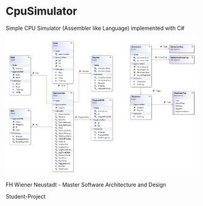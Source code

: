 # CpuSimulator

Simple CPU Simulator (Assembler like Language) implemented with C# 

![Architecture](docs/CpuSimulatorArchitecture.png)

FH Wiener Neustadt - Master Software Architecture and Design 

Student-Project 
